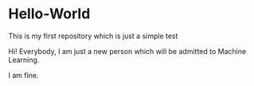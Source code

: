# Hello-World
This is my first repository which is just a simple test

Hi! Everybody, I am just a new person which will be admitted to Machine Learning.

I am fine.
